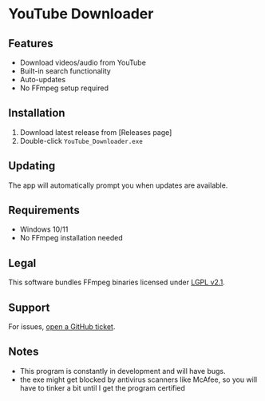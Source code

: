 # YouTube Downloader

## Features
- Download videos/audio from YouTube
- Built-in search functionality
- Auto-updates
- No FFmpeg setup required

## Installation
1. Download latest release from [Releases page]
2. Double-click `YouTube_Downloader.exe`

## Updating
The app will automatically prompt you when updates are available.

## Requirements
- Windows 10/11
- No FFmpeg installation needed

## Legal
This software bundles FFmpeg binaries licensed under [LGPL v2.1](src/ffmpeg/LICENSE.txt).

## Support
For issues, [open a GitHub ticket](https://github.com/SleepyTK/YoutubeDownloader/issues).

## Notes
- This program is constantly in development and will have bugs.
- the exe might get blocked by antivirus scanners like McAfee, so you will have to tinker a bit until I get the program certified
